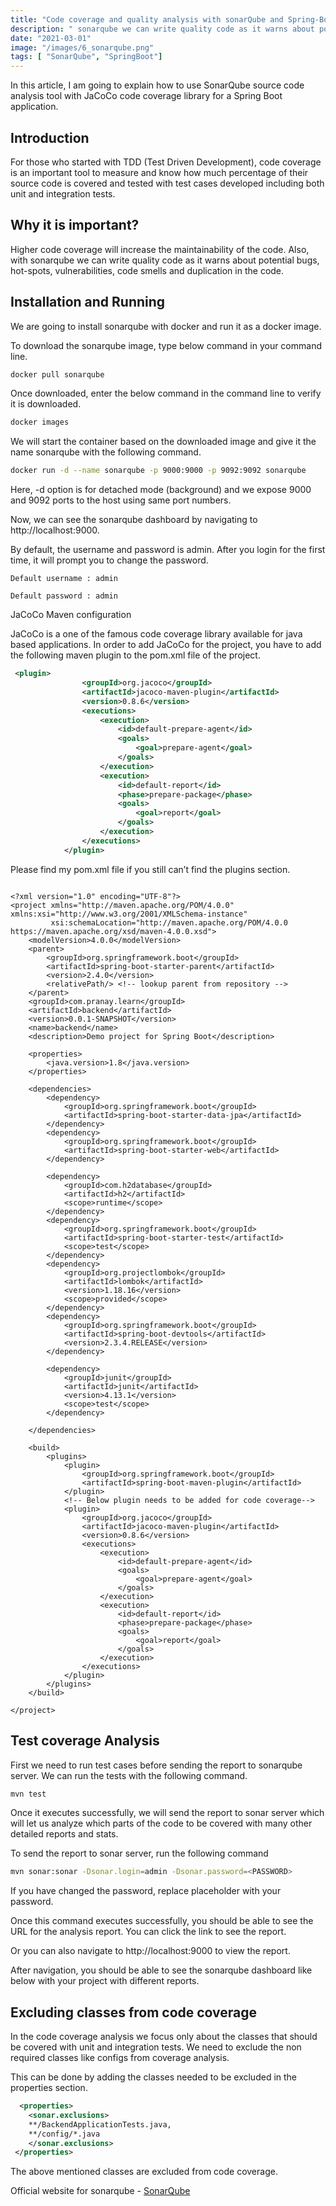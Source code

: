 ```yaml
---
title: "Code coverage and quality analysis with sonarQube and Spring-Boot"
description: " sonarqube we can write quality code as it warns about potential bugs, hot-spots, vulnerabilities, code smells and duplication in the code..."
date: "2021-03-01"
image: "/images/6_sonarqube.png"
tags: [ "SonarQube", "SpringBoot"]
---
```



In this article, I am going to explain how to use SonarQube source code analysis tool with JaCoCo code coverage library for a Spring Boot application.

## Introduction

For those who started with TDD (Test Driven Development), code coverage is an important tool to measure and know how much percentage of their source code is covered and tested with test cases developed including both unit and integration tests.

## Why it is important?

Higher code coverage will increase the maintainability of the code. Also, with sonarqube we can write quality code as it warns about potential bugs, hot-spots, vulnerabilities, code smells and duplication in the code.

## Installation and Running

We are going to install sonarqube with docker and run it as a docker image.

To download the sonarqube image, type below command in your command line.

```bash
docker pull sonarqube
```
Once downloaded, enter the below command in the command line to verify it is downloaded.

```bash
docker images
```

We will start the container based on the downloaded image and give it the name sonarqube with the following command.

```bash
docker run -d --name sonarqube -p 9000:9000 -p 9092:9092 sonarqube
```
Here, -d option is for detached mode (background) and we expose 9000 and 9092 ports to the host using same port numbers.

Now, we can see the sonarqube dashboard by navigating to http://localhost:9000.

By default, the username and password is admin. After you login for the first time, it will prompt you to change the password.


```
Default username : admin

Default password : admin
```


JaCoCo Maven configuration

JaCoCo is a one of the famous code coverage library available for java based applications. In order to add JaCoCo for the project, you have to add the following maven plugin to the pom.xml file of the project.

```xml
 <plugin>
                <groupId>org.jacoco</groupId>
                <artifactId>jacoco-maven-plugin</artifactId>
                <version>0.8.6</version>
                <executions>
                    <execution>
                        <id>default-prepare-agent</id>
                        <goals>
                            <goal>prepare-agent</goal>
                        </goals>
                    </execution>
                    <execution>
                        <id>default-report</id>
                        <phase>prepare-package</phase>
                        <goals>
                            <goal>report</goal>
                        </goals>
                    </execution>
                </executions>
            </plugin>
```

Please find my pom.xml file if you still can’t find the plugins section.

```

<?xml version="1.0" encoding="UTF-8"?>
<project xmlns="http://maven.apache.org/POM/4.0.0" xmlns:xsi="http://www.w3.org/2001/XMLSchema-instance"
         xsi:schemaLocation="http://maven.apache.org/POM/4.0.0 https://maven.apache.org/xsd/maven-4.0.0.xsd">
    <modelVersion>4.0.0</modelVersion>
    <parent>
        <groupId>org.springframework.boot</groupId>
        <artifactId>spring-boot-starter-parent</artifactId>
        <version>2.4.0</version>
        <relativePath/> <!-- lookup parent from repository -->
    </parent>
    <groupId>com.pranay.learn</groupId>
    <artifactId>backend</artifactId>
    <version>0.0.1-SNAPSHOT</version>
    <name>backend</name>
    <description>Demo project for Spring Boot</description>

    <properties>
        <java.version>1.8</java.version>
    </properties>

    <dependencies>
        <dependency>
            <groupId>org.springframework.boot</groupId>
            <artifactId>spring-boot-starter-data-jpa</artifactId>
        </dependency>
        <dependency>
            <groupId>org.springframework.boot</groupId>
            <artifactId>spring-boot-starter-web</artifactId>
        </dependency>

        <dependency>
            <groupId>com.h2database</groupId>
            <artifactId>h2</artifactId>
            <scope>runtime</scope>
        </dependency>
        <dependency>
            <groupId>org.springframework.boot</groupId>
            <artifactId>spring-boot-starter-test</artifactId>
            <scope>test</scope>
        </dependency>
        <dependency>
            <groupId>org.projectlombok</groupId>
            <artifactId>lombok</artifactId>
            <version>1.18.16</version>
            <scope>provided</scope>
        </dependency>
        <dependency>
            <groupId>org.springframework.boot</groupId>
            <artifactId>spring-boot-devtools</artifactId>
            <version>2.3.4.RELEASE</version>
        </dependency>

        <dependency>
            <groupId>junit</groupId>
            <artifactId>junit</artifactId>
            <version>4.13.1</version>
            <scope>test</scope>
        </dependency>

    </dependencies>

    <build>
        <plugins>
            <plugin>
                <groupId>org.springframework.boot</groupId>
                <artifactId>spring-boot-maven-plugin</artifactId>
            </plugin>
            <!-- Below plugin needs to be added for code coverage-->
            <plugin>
                <groupId>org.jacoco</groupId>
                <artifactId>jacoco-maven-plugin</artifactId>
                <version>0.8.6</version>
                <executions>
                    <execution>
                        <id>default-prepare-agent</id>
                        <goals>
                            <goal>prepare-agent</goal>
                        </goals>
                    </execution>
                    <execution>
                        <id>default-report</id>
                        <phase>prepare-package</phase>
                        <goals>
                            <goal>report</goal>
                        </goals>
                    </execution>
                </executions>
            </plugin>
        </plugins>
    </build>

</project>

```


## Test coverage Analysis

First we need to run test cases before sending the report to sonarqube server. We can run the tests with the following command.

```bash
mvn test
```

Once it executes successfully, we will send the report to sonar server which will let us analyze which parts of the code to be covered with many other detailed reports and stats.

To send the report to sonar server, run the following command

```bash
mvn sonar:sonar -Dsonar.login=admin -Dsonar.password=<PASSWORD> 
```
If you have changed the password, replace <PASSWORD> placeholder with your password.

Once this command executes successfully, you should be able to see the URL for the analysis report. You can click the link to see the report.

Or you can also navigate to http://localhost:9000 to view the report.

After navigation, you should be able to see the sonarqube dashboard like below with your project with different reports.

## Excluding classes from code coverage

In the code coverage analysis we focus only about the classes that should be covered with unit and integration tests. We need to exclude the non required classes like configs from coverage analysis.

This can be done by adding the classes needed to be excluded in the properties section.

```xml
  <properties>
    <sonar.exclusions>
    **/BackendApplicationTests.java,
    **/config/*.java
    </sonar.exclusions>
 </properties>
 ```

The above mentioned classes are excluded from code coverage.



Official website for sonarqube - [SonarQube](https://www.sonarqube.org/)